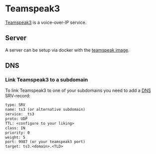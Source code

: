 # Teamspeak3

[Teamspeak3](https://www.teamspeak.com) is a voice-over-IP service.

## Server

A server can be setup via docker with the [teamspeak image](./docker-images/teamspeak.md).

## DNS

### Link Teamspeak3 to a subdomain

To link Teamspeak3 to one of your subdomains you need to add a [DNS](./dns.md)
SRV-record:

```txt
type: SRV
name: ts3 (or alternative subdomain)
service: _ts3
proto: UDP
TTL: <configure to your liking>
class: IN
priority: 0
weight: 5
port: 9987 (or your teamspeak3 port)
target: ts3.<domain>.<TLD>
```
